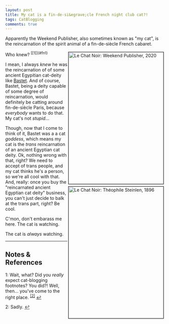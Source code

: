 ```yaml
---
layout: post
title: My cat is a fin-de-si&egrave;cle French night club cat?!
tags: CatBlogging
comments: true
---
```


Apparently the Weekend Publisher, also sometimes known as "my cat", is the reincarnation
of the spirit animal of a fin-de-si&egrave;cle French cabaret.   

<img src="{{ site.baseurl }}/images/2020-12-14-le-chat-noir-weekend-publisher.jpg" width="300" height="416" alt="Le Chat Noir: Weekend Publisher, 2020" title="Le Chat Noir: Weekend Publisher, 2020" style="float: right; margin: 3px 3px 3px 3px; border: 1px solid #000000;"/>
<img src="{{ site.baseurl }}/images/2020-12-14-le-chat-noir-really.jpg" width="300" height="416" alt="Le Chat Noir: Théophile Steinlen, 1896" title="Le Chat Noir: Théophile Steinlen, 1896" style="float: right; margin: 3px 3px 3px 3px; border: 1px solid #000000;"/>
Who knew? <sup id="fn1a">[[1]](#fn1)</sup>  

I mean, I always _knew_ he was the reincarnation of of some ancient Egypitian cat-deity
like [Bastet](https://en.wikipedia.org/wiki/Bastet).  And of course, Bastet, being a deity
capable of some degree of reincarnation, would definitely be catting around
fin-de-si&egrave;cle Paris, because _everybody_ wants to do that.  My cat's not
_stupid_&hellip;  

Though, now that I come to think of it, Bastet was a a cat _goddess_, which means my cat
is the _trans_ reincarnation of an ancient Egyptian cat deity.  Ok, nothing wrong with
that, right?  We need to accept of trans people, and my cat thinks he's a person, so we're
all cool with that.  And, really: once you buy the "reincarnated ancient Egyptian cat
deity" business, you can't just decide to balk at the trans part, right?  Be cool.  

C'mon, don't embarass me here.  The cat is watching.  

The cat is _always_ watching.  

---

## Notes &amp; References  

<!--
<sup id="fn1a">[[1]](#fn1)</sup>
<a id="fn1">1</a>: [↩](#fn1a)  
-->

<a id="fn1">1</a>: Wait, what?  Did you _really_ expect cat-blogging footnotes?  You did?! Well, then&hellip; you've come to the right place. <sup id="fn2a">[[2]](#fn2)</sup> [↩](#fn1a)  

<a id="fn2">2</a>: Sadly. [↩](#fn2a)  
